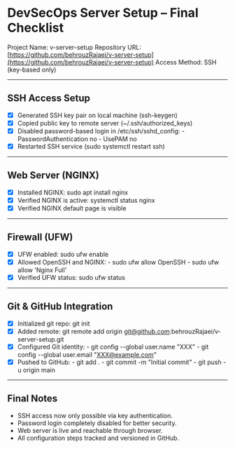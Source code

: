 # DevSecOps Server Setup – Final Checklist

Project Name: v-server-setup
Repository URL: [https://github.com/behrouzRajaei/v-server-setup](https://github.com/behrouzRajaei/v-server-setup)
Access Method: SSH (key-based only)

---

## SSH Access Setup
- [x] Generated SSH key pair on local machine (ssh-keygen)
- [x] Copied public key to remote server (~/.ssh/authorized_keys)
- [x] Disabled password-based login in /etc/ssh/sshd_config:
          - PasswordAuthentication no
          - UsePAM no
- [x] Restarted SSH service (sudo systemctl restart ssh)

---

## Web Server (NGINX)
- [x] Installed NGINX: sudo apt install nginx
- [x] Verified NGINX is active: systemctl status nginx
- [x] Verified NGINX default page is visible

---

## Firewall (UFW)
- [x] UFW enabled: sudo ufw enable
- [x] Allowed OpenSSH and NGINX:
          - sudo ufw allow OpenSSH
          - sudo ufw allow 'Nginx Full'
- [x] Verified UFW status: sudo ufw status

---

## Git & GitHub Integration
- [x] Initialized git repo: git init
- [x] Added remote: git remote add origin git@github.com:behrouzRajaei/v-server-setup.git
- [x] Configured Git identity:
          - git config --global user.name "XXX"
          - git config --global user.email "XXX@example.com"
- [x] Pushed to GitHub:
          - git add .
          - git commit -m "Initial commit"
          - git push -u origin main

---

## Final Notes
- SSH access now only possible via key authentication.
- Password login completely disabled for better security.
- Web server is live and reachable through browser.
- All configuration steps tracked and versioned in GitHub.
